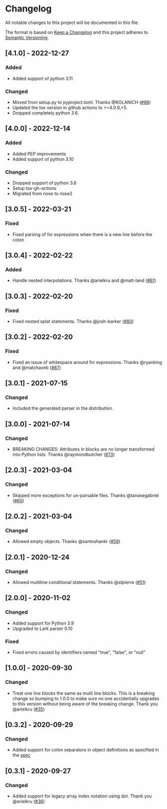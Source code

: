 # Changelog
All notable changes to this project will be documented in this file.

The format is based on [Keep a Changelog](http://keepachangelog.com/en/1.0.0/)
and this project adheres to [Semantic Versioning](http://semver.org/spec/v2.0.0.html).

## \[4.1.0] - 2022-12-27

### Added
-   Added support of python 3.11

### Changed
-   Moved from setup.py to pyproject.toml. Thanks @KOLANICH ([#98](https://github.com/amplify-education/python-hcl2/pull/98))
-   Updated the tox version in github actions to >=4.0.9,<5.
-   Dropped completely python 3.6.  

## \[4.0.0] - 2022-12-14

### Added
-   Added PEP improvements
-   Added support of python 3.10

### Changed 
-   Dropped support of python 3.6
-   Setup tox-gh-actions 
-   Migrated from nose to nose2

## \[3.0.5] - 2022-03-21

### Fixed
-   Fixed parsing of for expressions when there is a new line before the colon

## \[3.0.4] - 2022-02-22

### Added 
-   Handle nested interpolations. Thanks @arielkru and @matt-land ([#61](https://github.com/amplify-education/python-hcl2/pull/61))

## \[3.0.3] - 2022-02-20

### Fixed
-   Fixed nested splat statements. Thanks @josh-barker ([#80](https://github.com/amplify-education/python-hcl2/pull/80))

## \[3.0.2] - 2022-02-20

### Fixed
-   Fixed an issue of whitespace around for expressions. Thanks @ryanking and @matchaxnb ([#87](https://github.com/amplify-education/python-hcl2/pull/87))

## \[3.0.1] - 2021-07-15

### Changed 
-   Included the generated parser in the distribution.

## \[3.0.0] - 2021-07-14

### Changed
-   BREAKING CHANGES: Attributes in blocks are no longer transformed into Python lists. Thanks @raymondbutcher ([#73](https://github.com/amplify-education/python-hcl2/pull/73))

## \[2.0.3] - 2021-03-04

### Changed
-   Skipped more exceptions for un-parsable files. Thanks @tanasegabriel ([#60](https://github.com/amplify-education/python-hcl2/pull/60))

## \[2.0.2] - 2021-03-04

### Changed
-   Allowed empty objects. Thanks @santoshankr ([#59](https://github.com/amplify-education/python-hcl2/pull/59))

## \[2.0.1] - 2020-12-24

### Changed
-   Allowed multiline conditional statements. Thanks @stpierre ([#51](https://github.com/amplify-education/python-hcl2/pull/51))

## \[2.0.0] - 2020-11-02

### Changed
-   Added support for Python 3.9
-   Upgraded to Lark parser 0.10

### Fixed
-   Fixed errors caused by identifiers named "true", "false", or "null"

## \[1.0.0] - 2020-09-30

### Changed
-   Treat one line blocks the same as multi line blocks.
    This is a breaking change so bumping to 1.0.0 to make sure no one accidentally upgrades to this version 
    without being aware of the breaking change. 
    Thank you @arielkru ([#35](https://github.com/amplify-education/python-hcl2/pull/35))

## \[0.3.2] - 2020-09-29

### Changed
-   Added support for colon separators in object definitions as specified in the [spec](https://github.com/hashicorp/hcl/blob/hcl2/hclsyntax/spec.md#collection-values) 

## \[0.3.1] - 2020-09-27

### Changed
-   Added support for legacy array index notation using dot. Thank you @arielkru ([#36](https://github.com/amplify-education/python-hcl2/pull/36))

